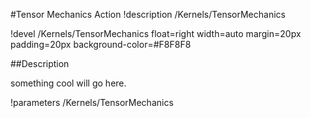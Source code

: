 #Tensor Mechanics Action
!description /Kernels/TensorMechanics

!devel /Kernels/TensorMechanics float=right width=auto margin=20px padding=20px background-color=#F8F8F8

##Description

something cool will go here.

!parameters /Kernels/TensorMechanics
